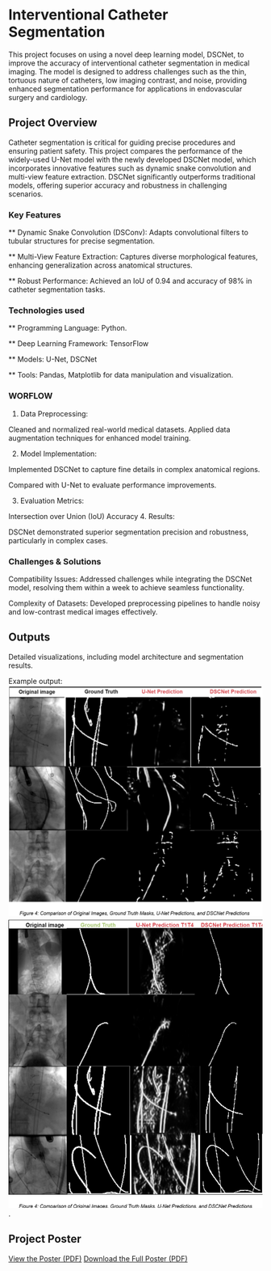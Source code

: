 # Interventional Catheter Segmentation
This project focuses on using a novel deep learning model, DSCNet, to improve the accuracy of interventional catheter segmentation in medical imaging. The model is designed to address challenges such as the thin, tortuous nature of catheters, low imaging contrast, and noise, providing enhanced segmentation performance for applications in endovascular surgery and cardiology.

## Project Overview
Catheter segmentation is critical for guiding precise procedures and ensuring patient safety. This project compares the performance of the widely-used U-Net model with the newly developed DSCNet model, which incorporates innovative features such as dynamic snake convolution and multi-view feature extraction. DSCNet significantly outperforms traditional models, offering superior accuracy and robustness in challenging scenarios.

### Key Features
** Dynamic Snake Convolution (DSConv): Adapts convolutional filters to tubular structures for precise segmentation.

** Multi-View Feature Extraction: Captures diverse morphological features, enhancing generalization across anatomical structures.

** Robust Performance: Achieved an IoU of 0.94 and accuracy of 98% in catheter segmentation tasks.

### Technologies used
** Programming Language: Python.

** Deep Learning Framework: TensorFlow

** Models: U-Net, DSCNet

** Tools: Pandas, Matplotlib for data manipulation and visualization.
### WORFLOW
1. Data Preprocessing:

Cleaned and normalized real-world medical datasets.
Applied data augmentation techniques for enhanced model training.

2. Model Implementation:

Implemented DSCNet to capture fine details in complex anatomical regions.

Compared with U-Net to evaluate performance improvements.

3. Evaluation Metrics:

Intersection over Union (IoU)
Accuracy
4. Results:

DSCNet demonstrated superior segmentation precision and robustness, particularly in complex cases.

### Challenges & Solutions
Compatibility Issues: Addressed challenges while integrating the DSCNet model, resolving them within a week to achieve seamless functionality.

Complexity of Datasets: Developed preprocessing pipelines to handle noisy and low-contrast medical images effectively.

## Outputs
Detailed visualizations, including model architecture and segmentation results.

Example output: 
![Sample Output](images/image.png)
![Sample Output](images/image2.png).

## Project Poster

[View the Poster (PDF)](poster/Poster3.pdf)
[Download the Full Poster (PDF)](poster/Poster3.pdf)

